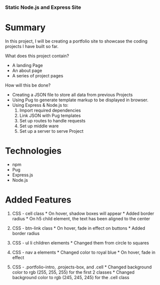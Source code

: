 ### Static Node.js and Express Site

# Summary
In this project, I will be creating a portfolio site to showcase the coding projects I have built so far.

What does this project contain?
  * A landing Page
  * An about page
  * A series of project pages

How will this be done?
  * Creating a JSON file to store all data from previous Projects
  * Using Pug to generate template markup to be displayed in browser.
  * Using Express & Node.js to:
      1. Import required dependencies
      2. Link JSON with Pug templates
      3. Set up routes to handle requests
      4. Set up middle ware
      5. Set up a server to serve Project

# Technologies
  * npm
  * Pug
  * Express.js
  * Node.js

# Added Features
  1. CSS - cell class
    * On hover, shadow boxes will appear
    * Added border radius
    * On h5 child element, the text has been aligned to the center
  
  2. CSS - btn-link class
    * On hover, fade in effect on buttons
    * Added border radius

  3. CSS - ul li children elements
    * Changed them from circle to squares

  4. CSS - nav a elements
    * Changed color to royal blue
    * On hover, fade in effect

  5. CSS - .portfolio-intro, .projects-box, and .cell
    * Changed background color to rgb (255, 255, 255) for the first 2 classes
    * Changed background color to rgb (245, 245, 245) for the .cell class